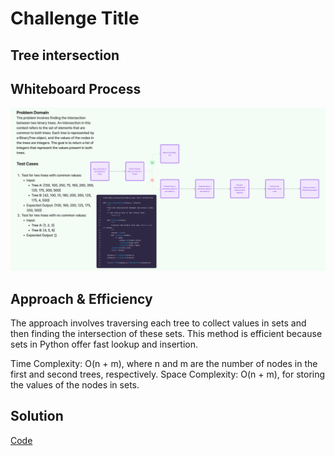 # Challenge Title

## Tree intersection

## Whiteboard Process

![WhiteBoard](WhiteBoard.png)

## Approach & Efficiency

The approach involves traversing each tree to collect values in sets and then finding the intersection of these sets. This method is efficient because sets in Python offer fast lookup and insertion.

Time Complexity: O(n + m), where n and m are the number of nodes in the first and second trees, respectively.
Space Complexity: O(n + m), for storing the values of the nodes in sets.

## Solution

[Code](/python/code_challenges/tree_intersection.py)
